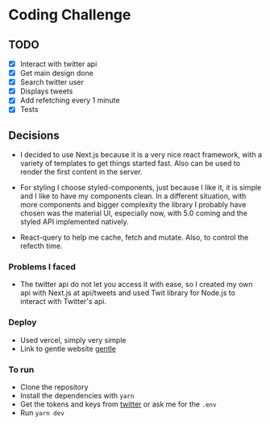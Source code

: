 # Coding Challenge

## TODO
- [x] Interact with twitter api
- [x] Get main design done
- [x] Search twitter user
- [x] Displays tweets
- [x] Add refetching every 1 minute
- [x] Tests
 
## Decisions

- I decided to use Next.js because it is a very nice react framework, with a variety of templates to get things started fast. Also can be
    used to render the first content in the server.

- For styling I choose styled-components, just because I like it, it is simple and I like to have my components clean. In a different situation, with more components and bigger complexity the library I probably have chosen was the material UI, especially now, with 5.0 coming and the styled API implemented natively.

- React-query to help me cache, fetch and mutate. Also, to control the refecth time.

### Problems I faced

- The twitter api do not let you access it with ease, so I created my own api with Next.js at api/tweets and used Twit library for Node.js to
    interact with Twitter's api.

### Deploy
- Used vercel, simply very simple
- Link to gentle website [gentle](https://gentle.vercel.app/)

### To run
 - Clone the repository
 - Install the dependencies with `yarn`
 - Get the tokens and keys from [twitter](https://developer.twitter.com/en/portal/projects-and-apps) or ask me for the `.env`
 - Run `yarn dev`

